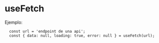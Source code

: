# useFetch

Ejemplo:

```
  const url = 'endpoint de una api';
  const { data: null, loading: true, error: null } = useFetch(url);
```
